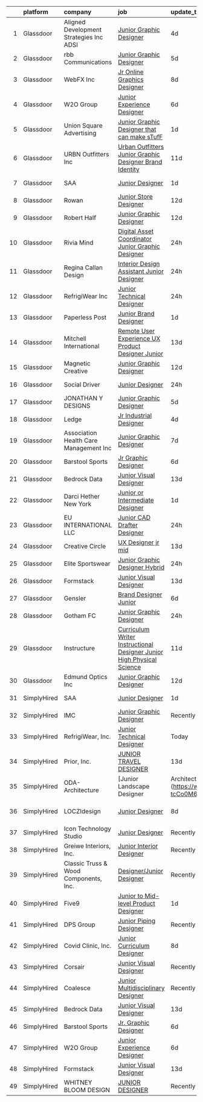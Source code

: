

|    | platform    | company                                    | job                                                                                                                                                                                                                                                                                                                                                                                                                                                                                                                                                                                                                                                                                                                                                                                                                                                                                                                                                                              | update_time   | location          |
|---:|:------------|:-------------------------------------------|:---------------------------------------------------------------------------------------------------------------------------------------------------------------------------------------------------------------------------------------------------------------------------------------------------------------------------------------------------------------------------------------------------------------------------------------------------------------------------------------------------------------------------------------------------------------------------------------------------------------------------------------------------------------------------------------------------------------------------------------------------------------------------------------------------------------------------------------------------------------------------------------------------------------------------------------------------------------------------------|:--------------|:------------------|
|  1 | Glassdoor   | Aligned Development Strategies  Inc   ADSI | [Junior Graphic Designer](https://www.glassdoor.com/partner/jobListing.htm?pos=109&ao=1110586&s=58&guid=00000180fa044446a47ebc0b1fed6fc7&src=GD_JOB_AD&t=SR&vt=w&ea=1&cs=1_8da74d66&cb=1653462025821&jobListingId=1007879611487&cpc=6193B0C32834B022&jrtk=3-0-1g3t08h8uq020801-1g3t08h9bpkqu800-0e775013a8373599--6NYlbfkN0CsnV7zi8fYXYrHU3CxYrWsevdfKoJRclteXic_DH6hz6lHkrGhtMVYuEs4uL9E0f_rJvUnt-HOJ3eUr8vm2-aKHUt4Ti1B94f3F5E24PaMnmvFHAg1Wg_49SEx7Au01zHA6BcKVESqN9Vl76215_dSx2AJtQ8IXaa1fIzkozVK1pGDNSlkH9vqPWxKgIGO1adZjZ0R3tVErR2UCeppWB0ZfoKySbFrObCTZ6pOzfYY9jlFNdf9HGEkx2cv3WujZs5Hf4-iAGMRa6RvuTvF0o__QQFT5UxnJyU7DqbiCV-XRO5JmbyPXUagk5wI0E2G5tRj-4HkQW0zYhPcU4ZtrZ4TDTJFw-SIXQCdhgElTRdi1SzdFf4LOMJwL4_TmMu8N9EmCEaFHnqMolnUI8lPE0ttIXZCua7qAfKomPr9TyOrJFOO_3rL0YzxomsbifKtn3V3VlpJQwkv_TwcK99t8U2SAUq7Y3PHgTY3JW53Lv0QBHWeML0MGwCO6yAfkqebCNk%3D)                                                                                                                 | 4d            | Washington, DC    |
|  2 | Glassdoor   | rbb Communications                         | [Junior Graphic Designer](https://www.glassdoor.com/partner/jobListing.htm?pos=126&ao=1136043&s=58&guid=00000180fa044446a47ebc0b1fed6fc7&src=GD_JOB_AD&t=SR&vt=w&ea=1&cs=1_5411ef2b&cb=1653462025823&jobListingId=1007878128951&jrtk=3-0-1g3t08h8uq020801-1g3t08h9bpkqu800-643cf6a97acc39b1-)                                                                                                                                                                                                                                                                                                                                                                                                                                                                                                                                                                                                                                                                                    | 5d            | Remote            |
|  3 | Glassdoor   | WebFX  Inc                                 | [Jr  Online Graphics Designer](https://www.glassdoor.com/partner/jobListing.htm?pos=112&ao=1110586&s=58&guid=00000180fa044446a47ebc0b1fed6fc7&src=GD_JOB_AD&t=SR&vt=w&cs=1_b39544f6&cb=1653462025821&jobListingId=1007867152531&cpc=42BEC95245890617&jrtk=3-0-1g3t08h8uq020801-1g3t08h9bpkqu800-e45d203cd15b1a88--6NYlbfkN0AA3uNcJ0aeXBAdVd1dUlJvZjHaUXbbC2QUFGJChoFW7xEU327m6es5fnmO4XFfQsElUQ5B2qez56nt0s_fqeW3_CEP4WT4GTXC0RSYE13d5_LoyRRUBtBgM1MHZfL2KnJULpAfNAJiUd9jBARxSD4BJ-OVc0YEX-8Vb9B6a11teLBKNpBs2fFa1JCVe2DlZD_No5AqK-WSe_DpC04pdhy41oRDybfTojzJ_yMeW7kdYhXvOANLDNU2hPu3CkbCmAeHf9EfTG0j3wnYnkri9J0Gtis2q1bKK93s48rr5w3f-HErYPXJmaryO3imxbmrqaUpLwRhheCg1NiA122O2o14pgXSUSBtb9liDwTmBgEZZVGpkmnitFQySJzqJI0eNsLEL8mFW9g9lFYPMNMCq_BZQh-2wVGVegiKS0Dc_t_Tu9nMW3BQEejKOqi0A2RnXcShW4GBLRdPDDwWm3xsOjEdVUK6ipW1ERumA1q2dye8seWjeGbUQwiaKTjgS9bWt-B6lz82MetVY8zPv7CqMp-9D1HfkR35ugN7PtRqedDu9-RjxVx1Ang2)                                                               | 8d            | Harrisburg, PA    |
|  4 | Glassdoor   | W2O Group                                  | [Junior Experience Designer](https://www.glassdoor.com/partner/jobListing.htm?pos=121&ao=1136043&s=58&guid=00000180fa044446a47ebc0b1fed6fc7&src=GD_JOB_AD&t=SR&vt=w&cs=1_b5664fb3&cb=1653462025822&jobListingId=1007873572706&jrtk=3-0-1g3t08h8uq020801-1g3t08h9bpkqu800-a1f551b7cf58e9fd-)                                                                                                                                                                                                                                                                                                                                                                                                                                                                                                                                                                                                                                                                                      | 6d            | Remote            |
|  5 | Glassdoor   | Union Square Advertising                   | [Junior Graphic Designer that can make sTufF ](https://www.glassdoor.com/partner/jobListing.htm?pos=110&ao=1110586&s=58&guid=00000180fa044446a47ebc0b1fed6fc7&src=GD_JOB_AD&t=SR&vt=w&ea=1&cs=1_433e2983&cb=1653462025821&jobListingId=1007886902861&cpc=D69957E0862862E0&jrtk=3-0-1g3t08h8uq020801-1g3t08h9bpkqu800-35cee95f2eade8d0--6NYlbfkN0AigI7WPkK7QOa8fhCxvhu3jyMHL7SKFokhLQprkIsIaJo1JuzSudU6oAL4N_YZqwdU1oU07On-tFYiSBVvQlF0JcYNHv8t8fXaHWCC7rZsQ-GpFhbGLEorqxWP_IYshdXvi7_OWmV0iIFCY872jRcg1W5qhDlBxQMwvGxPI84xgOUw8UastsDZZkcQfeH2fGLrCxqqc2bfmDnIdbhOxNpbwN6IcD5HUQ7t-NzWkkadEnie3watbGM5s16HThfrK79Zi-to_eTJsPoaHbID3q0LNfjYjuqj2s6LBbipKe6FTugeGfBqrIh_WEt08icb-lX6APJO-6XYv1SkZKips_qe-eUztHiLVp3JWM2968bKr-saQ26sXPXz9CwvUs9K_qn8DVwr1ny4ZmfnuPBdkiSmUGwuPsy3qRkKMciangSFqsqtGDiK-efWPu58RQLNQ427GEV075yr4XWPKx6cgx6jsyFOZUZKFWjWkR0AdbettUMqLqS6LeqoR5EMJrnsiNo%3D)                                                                                            | 1d            | Ronkonkoma, NY    |
|  6 | Glassdoor   | URBN Outfitters  Inc                       | [Urban Outfitters Junior Graphic Designer  Brand Identity](https://www.glassdoor.com/partner/jobListing.htm?pos=128&ao=1136043&s=58&guid=00000180fa044446a47ebc0b1fed6fc7&src=GD_JOB_AD&t=SR&vt=w&cs=1_115026a1&cb=1653462025823&jobListingId=1007861620256&jrtk=3-0-1g3t08h8uq020801-1g3t08h9bpkqu800-e0f1106f6f79900e-)                                                                                                                                                                                                                                                                                                                                                                                                                                                                                                                                                                                                                                                        | 11d           | Philadelphia, PA  |
|  7 | Glassdoor   | SAA                                        | [Junior Designer](https://www.glassdoor.com/partner/jobListing.htm?pos=102&ao=1110586&s=58&guid=00000180fa044446a47ebc0b1fed6fc7&src=GD_JOB_AD&t=SR&vt=w&ea=1&cs=1_b7be6fee&cb=1653462025820&jobListingId=1007887143742&cpc=AF02A8F32FEE2001&jrtk=3-0-1g3t08h8uq020801-1g3t08h9bpkqu800-240a5462603bdb70--6NYlbfkN0CcfIcUGb3A0nixW3AhtVBC6rKJmMve5SIA5JEWz5PBM_sJGoLvqM6eJT4Am8ntRbhLpcZDnX0n_myMszypxSfb0_NeEX-Rt2JlR39IsLxuhW0EyuQRcQ-Ib8Zh-mMz6cvboLt319qN8jqq_QAwG9xkQrnk1CSZcv6Wz9P1iYXOYpJsGqQsYhRiqhGwGL7wLBxD4fdEczN9p-u_cxAlLVNdbMVD-AARy-MNijGbTUa-YTKOx29RPoU0kzGjifMqF1XtIBNMijG7E2zukFur-cBCEc6gAbGCP7xm-Wuo5DaCaZkq1QdNgzQLBgmhivnOXo0RovrlOaSwgcAQoNvlEGuZqQyDJeFVCtEHTmx5dVgRR3z5Ti3_BSIx0coxO93CAUGpOM4n0Xnctjj5Cep5JSNqpnylEKY7aetxieVs7y_41B8-HSp-CpYcHJf1_X9BbQYbZewhq4SxT0KBX8IBeND1R9_QaQfl4Vwe3t1K_eAcdT_y9MFMRdYw1Mz6aPRLgjc64l2vZWK1klT_ljO3KrqglzFBRzUFR8evwyGouQ-HNPuR_3p_JQv03xBJX_BWCLlf-S4xEZtyUw%3D%3D)                                           | 1d            | Los Angeles, CA   |
|  8 | Glassdoor   | Rowan                                      | [Junior Store Designer](https://www.glassdoor.com/partner/jobListing.htm?pos=125&ao=1136043&s=58&guid=00000180fa044446a47ebc0b1fed6fc7&src=GD_JOB_AD&t=SR&vt=w&ea=1&cs=1_6dcf9acc&cb=1653462025823&jobListingId=1007858129108&jrtk=3-0-1g3t08h8uq020801-1g3t08h9bpkqu800-43391b8d7ec0b556-)                                                                                                                                                                                                                                                                                                                                                                                                                                                                                                                                                                                                                                                                                      | 12d           | Remote            |
|  9 | Glassdoor   | Robert Half                                | [Junior Graphic Designer](https://www.glassdoor.com/partner/jobListing.htm?pos=115&ao=1110586&s=58&guid=00000180fa044446a47ebc0b1fed6fc7&src=GD_JOB_AD&t=SR&vt=w&ea=1&cs=1_20040a04&cb=1653462025822&jobListingId=1007857539068&cpc=47CFDC01B3F81FAC&jrtk=3-0-1g3t08h8uq020801-1g3t08h9bpkqu800-de740a865da268e1--6NYlbfkN0CpzDdaQkua3np5pkmj49lKioZwmwxQ-yx5plwbYmV_MzWNBoPgCjn5ok42MXdwNId3fCCEF8rhy-X-sX-7TPw19ZwKl1YeupRVPLc1BJqX9EF7sGOd7b2yj3Zy6yZs6GSAqRuywUEYphlClrsW7Eha0o3IDlJTsuLFBb8Nm9jnHyogB-8V_LwWMlIeXIUWYrlgash2LA0Uuuo3HRHIxvFS3htMVwzot9MDe5nhMaDg4D9nRfIJHahxl37H_Xp64BHG-mNkstd-aBvuWMiFoU4dfeSNcpb6VUPojT0RPIc7gIOCA_3zejs6HT7dJq6QSTEXCYMyw79t7wn-w80POG4393hv266w9tIoUaEGtMKZbxk-BH8u61YkHo-YzTGvOZmYlX-kPuEPp0YKp19ItqnXfTETOOPOzunw_J6AFpC4WMKoUD5EHtE536OAU33gWymLlX8S_nLpPemNEHNWQdcazIN12xFb9H07_5eFDL1G59x3_6SdrdE67B5zsHuzPt32918XJ5ck3CatdgtDxEik5W3vW8j_c5BYoINnVLboMSAwEXbQFQZ32LYUETfA-ko%3D)                                                 | 12d           | Denver, CO        |
| 10 | Glassdoor   | Rivia Mind                                 | [Digital Asset Coordinator   Junior Graphic Designer](https://www.glassdoor.com/partner/jobListing.htm?pos=105&ao=1110586&s=58&guid=00000180fa044446a47ebc0b1fed6fc7&src=GD_JOB_AD&t=SR&vt=w&ea=1&cs=1_a9ef232f&cb=1653462025821&jobListingId=1007890102769&cpc=F45C15D234B746DE&jrtk=3-0-1g3t08h8uq020801-1g3t08h9bpkqu800-5a18e3f000fb5be6--6NYlbfkN0DBHElbVzrerPYjGQLoFxzI3mE6t27TSbnoU03QMlrpXYSCuylsV1G3U28nWRWRtW9Ovagy9nFMYkH5D5wK5AB-IA8UapfQr8f-fjXa0PlR0Bjm72fpGLBfb6wur8Ja0KSQa0iZx9k9qCqUFg8k_8CQ2KfZHqbAE9SRRWMFOgniHbT_BzwwuTQ4EkHMT_kxe4EYL_DG0vdDvO3oy14D0NPNA2R_TcCJR_fXGFmd_JvX0n7Ri4h7Gtp4gPOmQhQs0OWNXx-d5BE15P66BmUqq5CmGxLZos7Bxo-TU4E-mlZ3jCuoQpl1tLJoOGha2G8gwtmjGBVgVmDsqD4ujUz7QcUSTUhubrZWLoTh3FxGcrT8J__nG24fCgYkFhy8IpjHlmmpBwmWRmRVpno5M8BXfQQUOyJ26P6xC8kDAUq3ZablkH0YZF4E7b5eM-78hR8YfXK_odT3nSuSQWy6MOpdaR3IQKArGWKjp31ffrcVJvj6HpVUmhNP_2WT4ikgJ8XLnOE%3D)                                                                                     | 24h           | Remote            |
| 11 | Glassdoor   | Regina Callan Design                       | [Interior Design Assistant   Junior Designer](https://www.glassdoor.com/partner/jobListing.htm?pos=103&ao=1110586&s=58&guid=00000180fa044446a47ebc0b1fed6fc7&src=GD_JOB_AD&t=SR&vt=w&ea=1&cs=1_3f9a05d5&cb=1653462025820&jobListingId=1007890866489&cpc=3F4BEC3597F56A5D&jrtk=3-0-1g3t08h8uq020801-1g3t08h9bpkqu800-9785486c7f21d281--6NYlbfkN0DeyJ4CP5CzwT7broxeUwKBt3co1QwKwWitRQqJu2WRZ0WRYEK4sRQPM-TUqwO5tJL4wcGiOZyHsVOmuBOWDBtCzB7T33nv8y7JvCvvKEzI0y-fYAdJYvGh68Xirp-OqkbqUkDMPMnvXEd1-1l-5wgkcL2xvfesgHXj01WmmS9Ly8nwXYAabOtV9dWu5vqm0HyFVHZ4elw4QT3Hs042dmQrohwA53QEkbj6jWe8Q5gHWsgLJACHXAwUzRwnbkunBeJmq0eNyWa5mADTPY7oZpnsl56ceiNmukQTtxkp3Ukbu5NyYB8t0ew1m-p8lu1XRz3B7o4tntwWOCh7cCp484whF7RrhaLHAOvZ8eg8uZSOsBzM0heGG1MPPRvfBvfr7dGudxIYFEvjkHpAgWPVOTfONtP7YCnL3vfxRJNxXj9KBmr6cFAzIEbLX6X1tFRvHY0JhdzTURTImA5QvVf_nRE5qNXtK6_a3ThxLtL_VeFo28dRxBaCcMzc0QRUUhP7ZjYMgl4eprqgOg%3D%3D)                                                                               | 24h           | San Francisco, CA |
| 12 | Glassdoor   | RefrigiWear  Inc                           | [Junior Technical Designer](https://www.glassdoor.com/partner/jobListing.htm?pos=101&ao=1110586&s=58&guid=00000180fa044446a47ebc0b1fed6fc7&src=GD_JOB_AD&t=SR&vt=w&ea=1&cs=1_64d36ed2&cb=1653462025820&jobListingId=1007889399193&cpc=31D92C3C5F3D4D46&jrtk=3-0-1g3t08h8uq020801-1g3t08h9bpkqu800-ec5de7a3e76f76ae--6NYlbfkN0C_GzD49DJGTlBJCZgblbgG-dNuGhDu7GAV4R8ko7wSJVgUTZEgt12F9GfNzTGo6fGQhZda8Sl0oYA0IR11YCj0hlPn9XUT9xbzV13f8QK4W8PRro0uuxpsbvxpBKEefvBmy2vNaUrWUb6gwVrcSRs7BjY-51jBhjlvUHOKQhA8UsQDBZkQ9ucJxS-UqW5AdsWfU7BbBcJmoaimzaZlDcF_oEE2eFwnG2LGDnJXAx9oRga286jFT20wpJ4ZsOrE0aEs5nqefxDi4VAi0jY070BvQ5s45mK3rVkXBRwm5QM3AhyvcFxD2WNUlOwgLQhHNvwvZ6Bw_EIqmebOa1-BleJTFGq0_z9qfHGOV6HUOtuQOJ599voMpimoAfHXdDL1DvomBrN3snWlUUHceLvJTIt94i8f8wQKWYLZylQ7o2YGhkuZusX3Uez3cSOChP4iMn_P9ri6XA3NyvY6WS_FhzDlCWJm_iwkxYhP8Rtgf8Fj_LOvprjoaKcBAqC1iBZh5uAlhFQ1Y5NjNCjmUYLuxl69GNRLxuHBJfXOes0BZoKoE6wiS8wVf3sv_ItrM6Wp9HI4uOqrM6uKBdHAnH-cTHZqvFcq1gi8b-AHgs7xoxqW3g%3D%3D) | 24h           | Dahlonega, GA     |
| 13 | Glassdoor   | Paperless Post                             | [Junior Brand Designer](https://www.glassdoor.com/partner/jobListing.htm?pos=123&ao=1136043&s=58&guid=00000180fa044446a47ebc0b1fed6fc7&src=GD_JOB_AD&t=SR&vt=w&ea=1&cs=1_0ad23ff0&cb=1653462025823&jobListingId=1007885983260&jrtk=3-0-1g3t08h8uq020801-1g3t08h9bpkqu800-716896f33607e84b-)                                                                                                                                                                                                                                                                                                                                                                                                                                                                                                                                                                                                                                                                                      | 1d            | New York, NY      |
| 14 | Glassdoor   | Mitchell International                     | [Remote User Experience  UX  Product Designer  Junior ](https://www.glassdoor.com/partner/jobListing.htm?pos=127&ao=1136043&s=58&guid=00000180fa044446a47ebc0b1fed6fc7&src=GD_JOB_AD&t=SR&vt=w&cs=1_2a7b7d88&cb=1653462025823&jobListingId=1007855464484&jrtk=3-0-1g3t08h8uq020801-1g3t08h9bpkqu800-498356e7a4e1fbc6-)                                                                                                                                                                                                                                                                                                                                                                                                                                                                                                                                                                                                                                                           | 13d           | San Diego, CA     |
| 15 | Glassdoor   | Magnetic Creative                          | [Junior Graphic Designer](https://www.glassdoor.com/partner/jobListing.htm?pos=117&ao=1136043&s=58&guid=00000180fa044446a47ebc0b1fed6fc7&src=GD_JOB_AD&t=SR&vt=w&cs=1_bcf563b0&cb=1653462025822&jobListingId=1007857803078&jrtk=3-0-1g3t08h8uq020801-1g3t08h9bpkqu800-5fb6059d933959b6-)                                                                                                                                                                                                                                                                                                                                                                                                                                                                                                                                                                                                                                                                                         | 12d           | Remote            |
| 16 | Glassdoor   | Social Driver                              | [Junior Designer](https://www.glassdoor.com/partner/jobListing.htm?pos=130&ao=1136043&s=58&guid=00000180fa044446a47ebc0b1fed6fc7&src=GD_JOB_AD&t=SR&vt=w&ea=1&cs=1_1f574409&cb=1653462025823&jobListingId=1007889229226&jrtk=3-0-1g3t08h8uq020801-1g3t08h9bpkqu800-d5572fefecfca2d5-)                                                                                                                                                                                                                                                                                                                                                                                                                                                                                                                                                                                                                                                                                            | 24h           | Bellingham, WA    |
| 17 | Glassdoor   | JONATHAN Y DESIGNS                         | [Junior Graphic Designer](https://www.glassdoor.com/partner/jobListing.htm?pos=113&ao=1110586&s=58&guid=00000180fa044446a47ebc0b1fed6fc7&src=GD_JOB_AD&t=SR&vt=w&ea=1&cs=1_4fe6894c&cb=1653462025822&jobListingId=1007876313053&cpc=FA84DF7EA1EC2398&jrtk=3-0-1g3t08h8uq020801-1g3t08h9bpkqu800-87e2c18314efbd7d--6NYlbfkN0AKn7j-gFVSozIqsxOzkS1h2YNPYflOAuyubdO_E8zELVGZ5WUVIfApeXMFBQ60GbEXjGkYiAyFQ6g5FSCtaheNZjlrM6thSydjm5dAPT0S4qZsbZkjgF3t84mcvT-tfZo0XRPicoMb77XutDAEZ8hIMSVi0ykJ3YXwKwDOT8a4sxfRxkCvVyzlVky7MSUaETekpzAVE-I7MhBychf9yXBmr08kV_56ayH09277fvO_2_OQOoibFaeGVVlxff1-8nG1ufc-1yRmGu5bXiA3aJGmwSjO7X1NeWH43FepdHjCf_eD1Wr6Eiv1NKKUt4rYdJ1zvR6pNBf1qty2GUGTRkymNWZPn5dhqmP4OHqzACs0rfLu50Cy6RyB4GHnrl2BiLUOIc3LVSI57jouOPaVs35cvgnv7O8nLHkK6mYYBVlD1uQteluxs7bDQzxUY-cPv6P3akvggBXCDoWEsiuz9O4hVVw3kQuMh54bJn_VDk277D9fc1R9SGo9-WCr4e6UIzk%3D)                                                                                                                 | 5d            | New York, NY      |
| 18 | Glassdoor   | Ledge                                      | [Jr Industrial Designer](https://www.glassdoor.com/partner/jobListing.htm?pos=114&ao=1110586&s=58&guid=00000180fa044446a47ebc0b1fed6fc7&src=GD_JOB_AD&t=SR&vt=w&ea=1&cs=1_6d10616f&cb=1653462025822&jobListingId=1007880598301&cpc=AC285F3A3ECA6BB0&jrtk=3-0-1g3t08h8uq020801-1g3t08h9bpkqu800-7c3575d754176f72--6NYlbfkN0C_bdomULCMYHmvSZroJYiZiHAknz6rPhJxSxa5793k01V2mtAYPiF0ZA5Kq9Ek0dkctGjDxsUYw6vBv8-jl5njD72ovgSTN5qULkZ5yPLrV7-J45P-7u4A7FgCr2HsoJdAFIJQ2xzJbvxG25Q22XOdkXM621Y5c6Hu55GOLtVOZ0qPTt6LeF_LRovmJC-5SI_MSiHl17oEwjhpxEfaObIQpCzvwfrLRLO59b5Y4A6C5C-TYMcAZFwobP8nrpSP-NdoXcC7vs-jugUkWb-qFdI_ssEhvhwMYmEcwNo53eLy_HgKAujl3lSjva2VyHYl1xcVFatUJMXhW5sAP2z--_GDgbVJVrBG4Vq8iTv_iNJgOKB-7zeolhE6NkDnrSzMifzMAnzk0p-SHOrlmydE8Dj8LIyPYnxiawDN1Kac3cL5SrrgKUnVp2tfg_exEp-APIEW7DU73dA10Cn03JBGZUEp3lH5QqXgsz4P2w9WuP5AKfy5hslsaUIWV8hWM40aophxjh5ge9B9oQ%3D%3D)                                                                                                    | 4d            | Katy, TX          |
| 19 | Glassdoor   | Association Health Care Management  Inc    | [Junior Graphic Designer](https://www.glassdoor.com/partner/jobListing.htm?pos=108&ao=1110586&s=58&guid=00000180fa044446a47ebc0b1fed6fc7&src=GD_JOB_AD&t=SR&vt=w&ea=1&cs=1_58bb1188&cb=1653462025821&jobListingId=1007869168205&cpc=BCC169F53084E245&jrtk=3-0-1g3t08h8uq020801-1g3t08h9bpkqu800-6f63efd340947fea--6NYlbfkN0AYiT5APC0bh9qxjjA-B8R1VmKKxH6DWeBaVVADmV8ICtqZCu2V5aK_TwM-S8_DIvqVeGHXwJYM_MPhPpDnsXzVK8S7Z9eapr7f5vAvb5X9t4t-n8ZJiv7iyGXx3C30t1n3y-nrPN7f9C2bO01u3SULT6HmEaBW7HJMpbj9_4uTHFRtWttBdQ8kP8oA2yOeWaZ9L_NziEGEXylnEOwx4l59XcxzkW9AO-_KxM4HhY8FOOtMvUA2pnlorSCdvsM3QJGkMO-QiyqRyX4KdyhiB6fpf9eUFkjoxhWSYXZc2-ryfW9FeAZGPfEse43MyNBdHaOkDSLGUnD6SVKYt_nINOYau5cr_7i8YtkjAqa1FsrspNtFiN5yFwE1YIlr8tfPTmM660Oe9V55--BAuF6HnW-JFQxX_NdhE29Vc9e9iBl3bEcFBKbxvwxzBHIOBOYG8Hdk7_2xShXR-eEhtYVQ4SiKHM2yPBBGNNJXnd485LRl0GDVJJFzt01Z91IL6FVosVA%3D)                                                                                                                 | 7d            | Houston, TX       |
| 20 | Glassdoor   | Barstool Sports                            | [Jr  Graphic Designer](https://www.glassdoor.com/partner/jobListing.htm?pos=120&ao=1136043&s=58&guid=00000180fa044446a47ebc0b1fed6fc7&src=GD_JOB_AD&t=SR&vt=w&ea=1&cs=1_768b8a10&cb=1653462025822&jobListingId=1007872983217&jrtk=3-0-1g3t08h8uq020801-1g3t08h9bpkqu800-7fb119ac1993d3bd-)                                                                                                                                                                                                                                                                                                                                                                                                                                                                                                                                                                                                                                                                                       | 6d            | New York, NY      |
| 21 | Glassdoor   | Bedrock Data                               | [Junior Visual Designer](https://www.glassdoor.com/partner/jobListing.htm?pos=118&ao=1136043&s=58&guid=00000180fa044446a47ebc0b1fed6fc7&src=GD_JOB_AD&t=SR&vt=w&ea=1&cs=1_5c30b891&cb=1653462025822&jobListingId=1007854280675&jrtk=3-0-1g3t08h8uq020801-1g3t08h9bpkqu800-32ed229593f838ca-)                                                                                                                                                                                                                                                                                                                                                                                                                                                                                                                                                                                                                                                                                     | 13d           | Remote            |
| 22 | Glassdoor   | Darci Hether New York                      | [Junior or Intermediate Designer](https://www.glassdoor.com/partner/jobListing.htm?pos=104&ao=1110586&s=58&guid=00000180fa044446a47ebc0b1fed6fc7&src=GD_JOB_AD&t=SR&vt=w&ea=1&cs=1_82255c8d&cb=1653462025820&jobListingId=1007886383094&cpc=BFE8C4BF51BDD557&jrtk=3-0-1g3t08h8uq020801-1g3t08h9bpkqu800-10ead2697a5f3661--6NYlbfkN0BdDHiSlq2TKVYTvK036ioTcRDjelCKzvFOpLFiF--0iclsk7W_aEApZFaSBmZOAgWumc_sQZhl5rfPTr5-_fqEgrGVMxlwCsL-Q12FZtmCHD4IAXDo5upwAla-ss0CJA5gIkwF0NKnSlpC0H1O2xqrw5CMIWW84aYQ65kgyuwVQp5V_rJslMZadn3zZA8kTyduHpOI2RYLSAOrEHqNJ6nPnJJxROjBlFZq11SsdBKIUu1sTQoqwU332EsYpQfgx8IIP4B4vVPhN7P0695JGTbo5274JSHWFMYlAembOicV0OFQmloPW0UvoxP-mwhtWuJCACLHZoZjGjJnuJlbmsbv6gBtO0pM4Xxnbdbk1nEDo3PW9R4LA4qOVFvz9-ey_mSMjf86NIGufXGBCmk_kXDaYhsyyZsiJ0UojTUjVarBHl820jeSt2ssa8Rb318WVQjeV9VqGYY4dUFWLyK1VppBZQdh1bEXXzvaVWS88yoDFj4BPklxtjnwoAinwj01chn9aHer7U9jXQ%3D%3D)                                                                                           | 1d            | New York, NY      |
| 23 | Glassdoor   | EU INTERNATIONAL LLC                       | [Junior CAD Drafter   Designer](https://www.glassdoor.com/partner/jobListing.htm?pos=106&ao=1110586&s=58&guid=00000180fa044446a47ebc0b1fed6fc7&src=GD_JOB_AD&t=SR&vt=w&ea=1&cs=1_a80ed2ef&cb=1653462025821&jobListingId=1007889866184&cpc=5C70DC7FEE0D01B1&jrtk=3-0-1g3t08h8uq020801-1g3t08h9bpkqu800-c1663f354cea7376--6NYlbfkN0CPEiJEzZq4I_K6S6Q9VC1QMfIsI0INZ1UYi7vjgDL48Vnn9EzdKPGXnsN3PASjNxd37qFwcmg9n0mnWx1u81db2FE3NCmoNJCTHABubG-PuHjzGTVf2ylc-nVBY875ET6piVrmCThGi7buJZTMeFDMtiu5al6dNofKhjW3d5KjHtpJ9awX4NREmzCnRAAeeLlEepnev5_0q8hhtOIAwoGhrJPvTiTu0cOp9Kr1xNUOg12MCiNuFs29nlxX-FFQhES6I-FYSSd6I7W0-dSe4LBCW6Ff1vJ3W2VWouaxoDgRGQiOk0GSn8H_d_k24c3Nwbh-GI-4r5zQZXttGvyT6hYxnk2B9xrd4vn55Y0abOTGfGDy40ojIGzuDlFXBbN1qrZhVACfU91niTV31tA7BaRyuNVBheOVAmksXdnLyC9EebudN1xxuak-2stpq0G8Yx_me9BXPo3Fd46aR00dXA4IyosnzKxbTJqDS6d1f8i9evOtNGvsNHv69b5FiyfFuHqgU1UECV1q8g%3D%3D)                                                                                             | 24h           | Boca Raton, FL    |
| 24 | Glassdoor   | Creative Circle                            | [UX Designer  jr mid ](https://www.glassdoor.com/partner/jobListing.htm?pos=116&ao=1110586&s=58&guid=00000180fa044446a47ebc0b1fed6fc7&src=GD_JOB_AD&t=SR&vt=w&cs=1_26e6dec2&cb=1653462025822&jobListingId=1007853854202&cpc=F41FEAB56D215062&jrtk=3-0-1g3t08h8uq020801-1g3t08h9bpkqu800-3c9a123f008746b4--6NYlbfkN0BPwlZa85gbT4Q3XYQoU_uQn0Qmw9zd_9UNfmcwtqAVud1yvyq1Z4UAlx1bxhDUi3JHsEJwW84rG6xtFpDeel0fyMDfGEViz3HpWHyt9MD55iVED4nHqlSo-fcbMQTvSX08hycs0wLAb25Tjgp4drXZ3BepKIPAhbX4OPzf-Y533tBZrYI3KgWksiPXuYq5DIN4kY9vie_pqUpTm54ymAZQ_Xiw9py7r-bCYF0OEzx_w7_VlPi-16yNcx9WktSdtyveqHZjpdxVy-oTboVmUnwO8WmFom9B64CTcpbXu0tmhyJ_e4pc6KmQp7f8WszqFyrZwv932h-utpEMqu0UXygRIPc5HGAH1kn_vYaATenE_Y3B4MNmmOUyX-av2nk9x_cCzsIQDE25ZxGbI6GSl1msUpq0se9Bs1V9fP3rs7rmC81Pwf2A008rc0V8a3ZZErcfJQ751UKf0-DzoREj2jnKKx01cEvpqhJDTtzHHHElsduMUDuooDHThROTpplL-Hooohps3jtyfQ%3D%3D)                                                                                                           | 13d           | Nashville, TN     |
| 25 | Glassdoor   | Elite Sportswear                           | [Junior Graphic Designer  Hybrid ](https://www.glassdoor.com/partner/jobListing.htm?pos=111&ao=1110586&s=58&guid=00000180fa044446a47ebc0b1fed6fc7&src=GD_JOB_AD&t=SR&vt=w&ea=1&cs=1_4e2d7985&cb=1653462025821&jobListingId=1007889054098&cpc=5EFBB0462F9C6B7A&jrtk=3-0-1g3t08h8uq020801-1g3t08h9bpkqu800-b7cd608081b1c6e0--6NYlbfkN0Ae364efiIgq2uK97kZ7EbygmEuzVI0fHB8jh9l96RWh_W7WShYJ2-q5D97Xn_Y_rm4UEARxxkKC8ZQ52V_Q64_Fe2vZcmP9GPTT8GBd37c0MdMruMN-yQTWsFCep0LoyoclRIroAKlOTrl35RktSuzpLzB80out8GkFQ3QsozJ-p5q58LUuyg14tKPj9sxV43HKqIBK_1qrIzj2106IyFcDDJRxHM7ejYAkdhAoz_Lkvm0HHMGrs7RwROXhwikg_Xk0Q7s0JGwyhtk1smWN_uzBPAd0GlX3EBZlpbDYZqkhUo_74-MU79Fi2dUuiJ3fRBmN31QWTjYm37J0fi8tj_bEgj_NdYZFd47wRlwguk6Tn11pTJkLRsRnneKnN1TabPwiGr9qx2ME1A_GM8AVYeNXIr_b-vD637M8b6F0ouOaIufqzdppFoLQXBwzDAMU18-GVFiVBa0xkdcJ4_vEfDOxW_fdXIubHE6hSzysvHhb-DYBmos3EZydGCWJaisYFA%3D)                                                                                                        | 24h           | Reading, PA       |
| 26 | Glassdoor   | Formstack                                  | [Junior Visual Designer](https://www.glassdoor.com/partner/jobListing.htm?pos=119&ao=1136043&s=58&guid=00000180fa044446a47ebc0b1fed6fc7&src=GD_JOB_AD&t=SR&vt=w&ea=1&cs=1_96c6119c&cb=1653462025822&jobListingId=1007854446078&jrtk=3-0-1g3t08h8uq020801-1g3t08h9bpkqu800-d7cbd38d25d5fa0e-)                                                                                                                                                                                                                                                                                                                                                                                                                                                                                                                                                                                                                                                                                     | 13d           | Remote            |
| 27 | Glassdoor   | Gensler                                    | [Brand Designer   Junior](https://www.glassdoor.com/partner/jobListing.htm?pos=129&ao=1136043&s=58&guid=00000180fa044446a47ebc0b1fed6fc7&src=GD_JOB_AD&t=SR&vt=w&cs=1_216a1b91&cb=1653462025823&jobListingId=1007871825765&jrtk=3-0-1g3t08h8uq020801-1g3t08h9bpkqu800-ed89625df1822005-)                                                                                                                                                                                                                                                                                                                                                                                                                                                                                                                                                                                                                                                                                         | 6d            | Atlanta, GA       |
| 28 | Glassdoor   | Gotham FC                                  | [Junior Graphic Designer](https://www.glassdoor.com/partner/jobListing.htm?pos=122&ao=1136043&s=58&guid=00000180fa044446a47ebc0b1fed6fc7&src=GD_JOB_AD&t=SR&vt=w&cs=1_7e6d1e37&cb=1653462025822&jobListingId=1007889234384&jrtk=3-0-1g3t08h8uq020801-1g3t08h9bpkqu800-e4f043f49924bdb2-)                                                                                                                                                                                                                                                                                                                                                                                                                                                                                                                                                                                                                                                                                         | 24h           | Whippany, NJ      |
| 29 | Glassdoor   | Instructure                                | [Curriculum Writer   Instructional Designer  Junior High Physical Science ](https://www.glassdoor.com/partner/jobListing.htm?pos=124&ao=1136043&s=58&guid=00000180fa044446a47ebc0b1fed6fc7&src=GD_JOB_AD&t=SR&vt=w&cs=1_be8f303a&cb=1653462025823&jobListingId=1007861382134&jrtk=3-0-1g3t08h8uq020801-1g3t08h9bpkqu800-8a27ffa292404c3c-)                                                                                                                                                                                                                                                                                                                                                                                                                                                                                                                                                                                                                                       | 11d           | Remote            |
| 30 | Glassdoor   | Edmund Optics  Inc                         | [Junior Graphic Designer](https://www.glassdoor.com/partner/jobListing.htm?pos=107&ao=1110586&s=58&guid=00000180fa044446a47ebc0b1fed6fc7&src=GD_JOB_AD&t=SR&vt=w&cs=1_4c0b5908&cb=1653462025821&jobListingId=1007857468143&cpc=F5E96E35A1725171&jrtk=3-0-1g3t08h8uq020801-1g3t08h9bpkqu800-945c90caef813678--6NYlbfkN0CMqsjmxTCaotYOKYaqR5oJ66hDy4qD0N9ovQPex9v4V1BZmriCeZxlTs8n6j0AgHza3Yunb3HVZ99QCsLp7T9uhURstin3fUf4718RbcfAAP6n52ZLElhSerZZ_5VxCNfnchhd6VkXV62OUqsg-h8OEchqPlS9EcO74mVMHe7gfD-9afGW1r3DdQPr0E9H8yx07cCjlVY6pfw0vhnykg2mjO2IHvGdqnhFBYIznd61z2V_eSXiqFiGMxsU3fQiYUGtaP-7c2tCTEG-V8NkmcZAGv6mnny6VhOvZ2vlaUPM9texX0qUmm_HEupdZW4lJJG_M-yFbuZbODRmJRJttu5nlc5gl11HikQgWOTnGt1NFXds_vJAgaxMFUqYlWrIWHtHLWZPolrqK-QOLTqo_Ike3HQeyWzHlk8gImGGis3Ldm6krt5-WkeTL0YJvZn-5DWPYaIzsWTPRm9KQmFtKS_wxQ0x4ee-A2Sde2u3ghJcFvUgYNSV9cZPm5pHIDWPNP_pq-15AWeoagJJaLFTXZDb)                                                                                                    | 12d           | Cherry Hill, NJ   |
| 31 | SimplyHired | SAA                                        | [Junior Designer](https://www.simplyhired.com/job/NsALOhSGqSd3n9KdgK_LjiMV28lAlkCILTtDmUm8DduOlJawGzxIwA?q=junior+designer)                                                                                                                                                                                                                                                                                                                                                                                                                                                                                                                                                                                                                                                                                                                                                                                                                                                      | 1d            | Culver City, CA   |
| 32 | SimplyHired | IMC                                        | [Junior Graphic Designer](https://www.simplyhired.com/job/q11ugwCq0r9_HNrj39reIR-RYMGNAajNfcJjDWikoU0_FpmVSAAEWA?q=junior+designer)                                                                                                                                                                                                                                                                                                                                                                                                                                                                                                                                                                                                                                                                                                                                                                                                                                              | Recently      | Remote            |
| 33 | SimplyHired | RefrigiWear, Inc.                          | [Junior Technical Designer](https://www.simplyhired.com/job/dbCVf-dq9HB68SzhUpsU-A9-6csuVueXIbdvdz4opFhJSBBI_UPZbw?q=junior+designer)                                                                                                                                                                                                                                                                                                                                                                                                                                                                                                                                                                                                                                                                                                                                                                                                                                            | Today         | Dahlonega, GA     |
| 34 | SimplyHired | Prior, Inc.                                | [JUNIOR TRAVEL DESIGNER](https://www.simplyhired.com/job/k0sH2eHRR202PWDNjtVJ441gV3WSaY4Y-24hz-aWp-HIUzLtOTRv3g?q=junior+designer)                                                                                                                                                                                                                                                                                                                                                                                                                                                                                                                                                                                                                                                                                                                                                                                                                                               | 13d           | New York, NY      |
| 35 | SimplyHired | ODA-Architecture                           | [Junior Landscape Designer | Architect](https://www.simplyhired.com/job/aSBGM9YL85IxQqIRWGfRHh5WAjr01Ik-tcCo0M67lKJ8LvfbB_yWNg?q=junior+designer)                                                                                                                                                                                                                                                                                                                                                                                                                                                                                                                                                                                                                                                                                                                                                                                                                                | Recently      | New York, NY      |
| 36 | SimplyHired | LOCZIdesign                                | [Junior Designer](https://www.simplyhired.com/job/XLvCOciOAsye_WQTce7iBUlACS-ythKpPYQGLYS55ELTIJ3RKrOlDA?q=junior+designer)                                                                                                                                                                                                                                                                                                                                                                                                                                                                                                                                                                                                                                                                                                                                                                                                                                                      | 8d            | San Francisco, CA |
| 37 | SimplyHired | Icon Technology Studio                     | [Junior Designer](https://www.simplyhired.com/job/_3C2yR5dEy0-38jNSdD_lwNyhWtDIhTSqlGV49tiiaV4KHnkc7uBsw?q=junior+designer)                                                                                                                                                                                                                                                                                                                                                                                                                                                                                                                                                                                                                                                                                                                                                                                                                                                      | Recently      | Remote            |
| 38 | SimplyHired | Greiwe Interiors, Inc.                     | [Junior Interior Designer](https://www.simplyhired.com/job/UDsuRSypSKQfltzbasa3w0rMr4htIPVArX1GgzyIqbvP4ubBg7TK9g?q=junior+designer)                                                                                                                                                                                                                                                                                                                                                                                                                                                                                                                                                                                                                                                                                                                                                                                                                                             | Recently      | Cincinnati, OH    |
| 39 | SimplyHired | Classic Truss & Wood Components, Inc.      | [Designer/Junior Designer](https://www.simplyhired.com/job/FGqsakCnujAqK9zJ0Rb0LjxcM6RXSGOEWIGiN4Zx0Ovay5aTpq7k7Q?q=junior+designer)                                                                                                                                                                                                                                                                                                                                                                                                                                                                                                                                                                                                                                                                                                                                                                                                                                             | Recently      | Clarksville, IN   |
| 40 | SimplyHired | Five9                                      | [Junior to Mid-level Product Designer](https://www.simplyhired.com/job/6uTLhGj3b2nwYJFb5rpEdEzf8Vf2pNl_sAU2McFZcsP5BF8itZttCw?q=junior+designer)                                                                                                                                                                                                                                                                                                                                                                                                                                                                                                                                                                                                                                                                                                                                                                                                                                 | 1d            | San Ramon, CA     |
| 41 | SimplyHired | DPS Group                                  | [Junior Piping Designer](https://www.simplyhired.com/job/AXYjjQyD7A9Bmyor4AQ-_C-0wEaLk4DU6WLOTBOo4H1icJD_Zi4g5A?q=junior+designer)                                                                                                                                                                                                                                                                                                                                                                                                                                                                                                                                                                                                                                                                                                                                                                                                                                               | Recently      | Framingham, MA    |
| 42 | SimplyHired | Covid Clinic, Inc.                         | [Junior Curriculum Designer](https://www.simplyhired.com/job/SJlCRxj9vcnPybK4ndj6pjTa8-ThC0a669CsE7DKmaPqNZ1JNTrFuA?q=junior+designer)                                                                                                                                                                                                                                                                                                                                                                                                                                                                                                                                                                                                                                                                                                                                                                                                                                           | 8d            | Remote            |
| 43 | SimplyHired | Corsair                                    | [Junior Visual Designer](https://www.simplyhired.com/job/w0tqTnmY_-_Vkw4WAHv-E4xwcqotQz79Mrb5TbtQo-N65ndCLZnVzg?q=junior+designer)                                                                                                                                                                                                                                                                                                                                                                                                                                                                                                                                                                                                                                                                                                                                                                                                                                               | Recently      | Fremont, CA       |
| 44 | SimplyHired | Coalesce                                   | [Junior Multidisciplinary Designer](https://www.simplyhired.com/job/PzLM7F7ZhA0qD6exmZaSvJZ6Dxt_J7RB3Yv1H2GlWlgfnnzydKONPQ?q=junior+designer)                                                                                                                                                                                                                                                                                                                                                                                                                                                                                                                                                                                                                                                                                                                                                                                                                                    | Recently      | New York, NY      |
| 45 | SimplyHired | Bedrock Data                               | [Junior Visual Designer](https://www.simplyhired.com/job/GJRMCweeDUl_JE5Rmb1JZgnBko9sLwljZUuokYK_9u47LROvPKV8nA?q=junior+designer)                                                                                                                                                                                                                                                                                                                                                                                                                                                                                                                                                                                                                                                                                                                                                                                                                                               | 13d           | Remote            |
| 46 | SimplyHired | Barstool Sports                            | [Jr. Graphic Designer](https://www.simplyhired.com/job/Y4FCpe7Fk3ePIjx5rtw8GJ_lcqAQ7NjV6HkHug89DeJmbte9xR8fEw?q=junior+designer)                                                                                                                                                                                                                                                                                                                                                                                                                                                                                                                                                                                                                                                                                                                                                                                                                                                 | 6d            | New York, NY      |
| 47 | SimplyHired | W2O Group                                  | [Junior Experience Designer](https://www.simplyhired.com/job/_l5csY2TZ1LO-uKVDrKUCurlDAUntXfsM3_YnM9dUMZyo2kM2YqcPQ?q=junior+designer)                                                                                                                                                                                                                                                                                                                                                                                                                                                                                                                                                                                                                                                                                                                                                                                                                                           | 6d            | Remote            |
| 48 | SimplyHired | Formstack                                  | [Junior Visual Designer](https://www.simplyhired.com/job/dCBrmfk0rtVcE0gDx66-dv3kXqT-SztIn73o_A8xbVcke96eGzbWBg?q=junior+designer)                                                                                                                                                                                                                                                                                                                                                                                                                                                                                                                                                                                                                                                                                                                                                                                                                                               | 13d           | Remote            |
| 49 | SimplyHired | WHITNEY BLOOM DESIGN                       | [JUNIOR DESIGNER](https://www.simplyhired.com/job/_mpx7qqLxZecdBqyTA6nNSdjudmANRWTwYByLG-eeJ0fBQQjzAL0Tw?q=junior+designer)                                                                                                                                                                                                                                                                                                                                                                                                                                                                                                                                                                                                                                                                                                                                                                                                                                                      | Recently      | Florida           |
